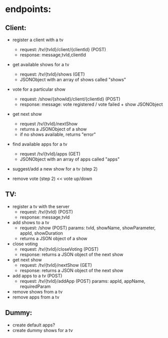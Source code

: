 endpoints:
==========

Client:
-------
* register a client with a tv
    * request: /tv/{tvId}/client/{clientId} (POST)
    * response: message,tvId,clientId
* get available shows for a tv
    * request: /tv/{tvId}/shows (GET)
    * JSONObject with an array of shows called "shows"
* vote for a particular show
    * request: /show/{showId}/client/{clientId} (POST)
    * response: message: vote registered / vote failed + show JSONObject
* get next show
    * request /tv/{tvId}/nextShow
    * returns a JSONObject of a show
    * if no shows available, returns "error"
* find available apps for a tv
    * request /tv/{tvId}/apps (GET)
    * JSONObject with an array of apps called "apps"
* suggest/add a new show for a tv (step 2)

* remove vote (step 2) << vote up/down


TV:
---
* register a tv with the server
    * request: /tv/{tvId} (POST)
    * response: message,tvId
* add shows to a tv
    * request: /show (POST) params: tvId, showName, showParameter, appId, showDuration
    * returns a JSON object of a show
* close voting
    * request: /tv/{tvId}/closeVoting (POST)
    * response: returns a JSON object of the next show
* get next show
    * request: /tv/{tvId}/nextShow (GET)
    * response: returns a JSON object of the next show
* add apps to a tv (POST)
    * request: /tv/{tvId}/addApp (POST) params:	appId, appName, requiredParam
* remove shows from a tv
* remove apps from a tv


Dummy:
------
* create default apps?
* create dummy shows for a tv